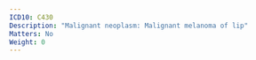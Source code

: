 ```yaml
---
ICD10: C430
Description: "Malignant neoplasm: Malignant melanoma of lip"
Matters: No
Weight: 0
---
```

